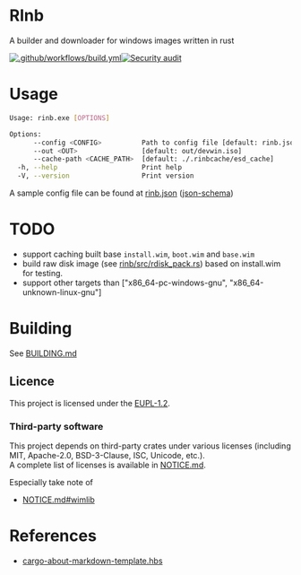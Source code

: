 # RInb
A builder and downloader for windows images written in rust

[![.github/workflows/build.yml](https://github.com/kaliiiiiiiiii/rinb/actions/workflows/build.yml/badge.svg)](https://github.com/kaliiiiiiiiii/rinb/actions/workflows/build.yml)[![Security audit](https://github.com/kaliiiiiiiiii/rinb/actions/workflows/audit-check.yml/badge.svg)](https://github.com/kaliiiiiiiiii/rinb/actions/workflows/audit-check.yml)

# Usage
```bash
Usage: rinb.exe [OPTIONS]

Options:
      --config <CONFIG>          Path to config file [default: rinb.json]
      --out <OUT>                [default: out/devwin.iso]
      --cache-path <CACHE_PATH>  [default: ./.rinbcache/esd_cache]
  -h, --help                     Print help
  -V, --version                  Print version
```
A sample config file can be found at [rinb.json](rinb.json) ([json-schema](rinb_schema.json))

# TODO
- support caching built base `install.wim`, `boot.wim` and `base.wim`
- build raw disk image (see [rinb/src/rdisk_pack.rs](rinb/src/rdisk_pack.rs)) based on install.wim for testing.
- support other targets than ["x86_64-pc-windows-gnu", "x86_64-unknown-linux-gnu"]

# Building
See [BUILDING.md](./BUILDING.md)

## Licence

This project is licensed under the [EUPL-1.2](./LICENSE.txt).

### Third-party software
This project depends on third-party crates under various licenses 
(including MIT, Apache-2.0, BSD-3-Clause, ISC, Unicode, etc.).  
A complete list of licenses is available in [NOTICE.md](./NOTICE.md).

Especially take note of
- [NOTICE.md#wimlib](./NOTICE.md#wimlib)

# References
- [cargo-about-markdown-template.hbs](https://github.com/takkt-ag/persevere/blob/6e0f40d47a8ce5dd5ec83bc102053996f59b7291/.tools/cargo-about-markdown-template.hbs)
